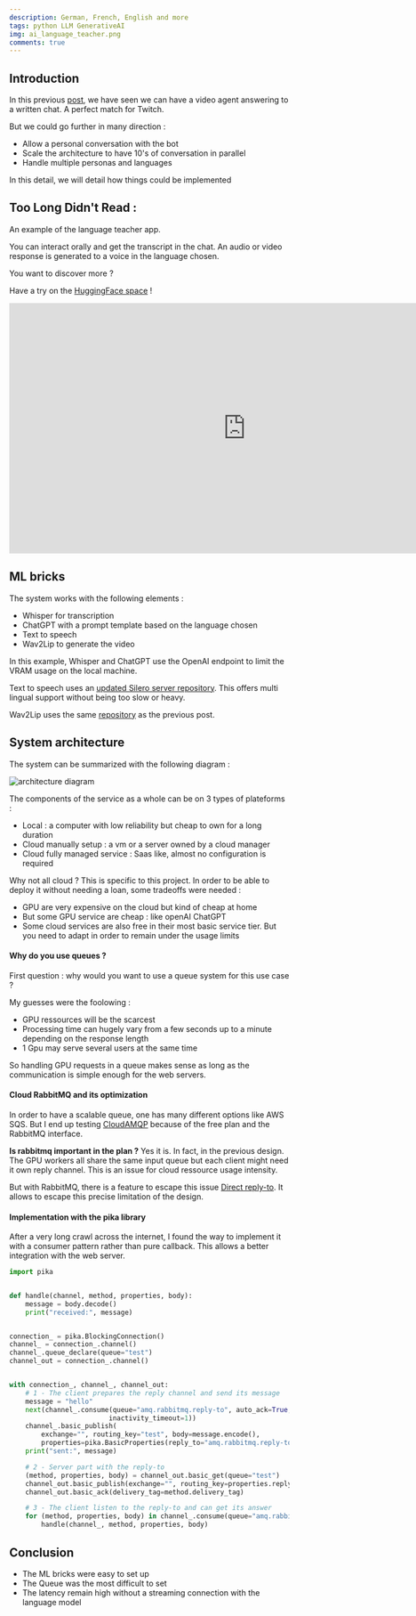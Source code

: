 ```yaml
---
description: German, French, English and more
tags: python LLM GenerativeAI
img: ai_language_teacher.png
comments: true
---
```



## Introduction

In this previous [post](https://admor.github.io/Creating-a-virtual-streamer/), we have seen we can have a video agent answering to a written chat. A perfect match for Twitch.

But we could go further in many direction : 
- Allow a personal conversation with the bot
- Scale the architecture to have 10's of conversation in parallel
- Handle multiple personas and languages

 In this detail, we will detail how things could be implemented


## Too Long Didn't Read : 

An example of the language teacher app.


You can interact orally and get the transcript in the chat. An audio or video response is generated to a voice in the language chosen. 


You want to discover more ?

Have a try on the [HuggingFace space]() !

<iframe
    src="https://jeanmoulo-virtual-streamer.hf.space"
    frameborder="0"
    allow="microphone;"
    class="gradio-asr"
    width="850"
    height="450"
></iframe>





## ML bricks 

The system works with the following elements : 

- Whisper for transcription
- ChatGPT with a prompt template based on the language chosen
- Text to speech
- Wav2Lip to generate the video

In this example, Whisper and ChatGPT use the OpenAI endpoint to limit the VRAM usage on the local machine.


Text to speech uses an [updated Silero server repository](https://github.com/AdMoR/silero-api-server). This offers multi lingual support without being too slow or heavy.

Wav2Lip uses the same [repository](https://github.com/devxpy/cog-Wav2Lip) as the previous post.




## System architecture  

The system can be summarized with the following diagram : 


![architecture diagram]({{site.baseurl}}/assets/img/teacher_jesus_diagram.png)


The components of the service as a whole can be on 3 types of plateforms : 
- Local : a computer with low reliability but cheap to own for a long duration
- Cloud manually setup : a vm or a server owned by a cloud manager
- Cloud fully managed service : Saas like, almost no configuration is required


Why not all cloud ?
This is specific to this project.  In order to be able to deploy it without needing a loan, some tradeoffs were needed : 
- GPU are very expensive on the cloud but kind of cheap at home 
- But some GPU service are cheap : like openAI ChatGPT
- Some cloud services are also free in their most basic service tier. But you need to adapt in order to remain under the usage limits


#### Why do you use queues ?

First question : why would you want to use a queue system for this use case ?

My guesses were the foolowing : 
- GPU ressources will be the scarcest
- Processing time can hugely vary from a few seconds up to a minute depending on the response length
- 1 Gpu may serve several users at the same time

So handling GPU requests in a queue makes sense as long as the communication is simple enough for the web servers.


#### Cloud RabbitMQ and its optimization

In order to have a scalable queue, one has many different options like AWS SQS. But I end up testing [CloudAMQP](https://www.cloudamqp.com/plans.html) because of the free plan and the RabbitMQ interface.

**Is rabbitmq important in the plan ?**
Yes it is. In fact, in the previous design. The GPU workers all share the same input queue but each client might need it own reply channel.
This is an issue for cloud ressource usage intensity.

But with RabbitMQ, there is a feature to escape this issue [Direct reply-to](https://www.rabbitmq.com/direct-reply-to.html). It allows to escape this precise limitation of the design.


#### Implementation with the pika library

After a very long crawl across the internet, I found the way to implement it with a consumer pattern rather than pure callback. This allows a better integration with the web server.

```python
import pika


def handle(channel, method, properties, body):
    message = body.decode()
    print("received:", message)


connection_ = pika.BlockingConnection()
channel_ = connection_.channel()
channel_.queue_declare(queue="test")
channel_out = connection_.channel()


with connection_, channel_, channel_out:
	# 1 - The client prepares the reply channel and send its message
    message = "hello"
    next(channel_.consume(queue="amq.rabbitmq.reply-to", auto_ack=True,
                         inactivity_timeout=1))
    channel_.basic_publish(
        exchange="", routing_key="test", body=message.encode(),
        properties=pika.BasicProperties(reply_to="amq.rabbitmq.reply-to"))
    print("sent:", message)

    # 2 - Server part with the reply-to
    (method, properties, body) = channel_out.basic_get(queue="test")
    channel_out.basic_publish(exchange="", routing_key=properties.reply_to, body="Pouet")
    channel_out.basic_ack(delivery_tag=method.delivery_tag)

    # 3 - The client listen to the reply-to and can get its answer
    for (method, properties, body) in channel_.consume(queue="amq.rabbitmq.reply-to", auto_ack=True):
        handle(channel_, method, properties, body)
```

## Conclusion 

- The ML bricks were easy to set up
- The Queue was the most difficult to set
- The latency remain high without a streaming connection with the language model
